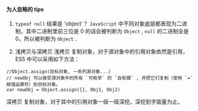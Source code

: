 #### 为人忽略的 tips 

1. ` typeof null ` 结果是 'object'？
  `JavaScript` 中不同对象底层都表现为二进制，其中二进制里前三位是 0 的话会被判断为 `Object` , `null` 的二进制全是 0，所以被判断为 `Object` .

2. 浅拷贝与深拷贝
 浅拷贝 复制对象，对于源对象中的引用对象依然是引用，ES5 中可以采用如下方法：

 ```
 //Object.assign(目标对象, 一系列源对象...)
 // newObj 可以接受源对象中的所有 `可枚举` 的 `自有键` , 并把它们复制（使用 `=` 赋值运算符）到目标对象。
 var newObj = Object.assign({}, Obj1, Obj2)
 ```

 深拷贝 复制对象，对于其中的引用对象一级一级深挖，深挖到字面量为止。
